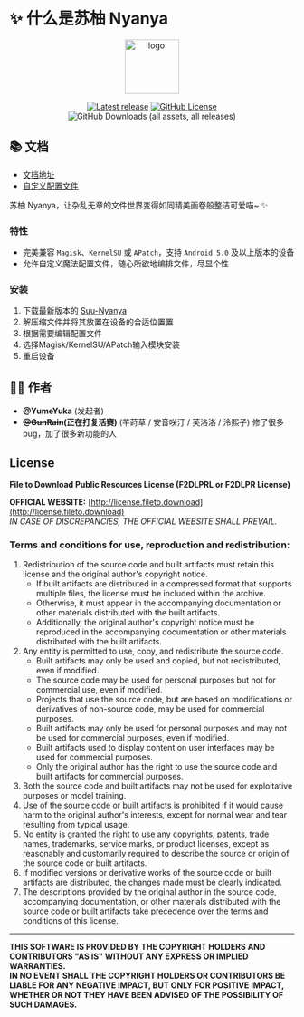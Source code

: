# ✨ 什么是苏柚 Nyanya

<div align="center">
    <img src="https://suu.ad.200ok.work/刻晴.png" style="width: 96px;" alt="logo">      
    
[![Latest release](https://img.shields.io/github/v/release/YumeYuka/Suu-Nyanya?label=Release&logo=github)](https://github.com/YumeYuka/Suu-Nyanya/releases/latest) [![GitHub License](https://img.shields.io/github/license/YumeYuka/Suu-Nyanya?logo=gnu)](/LICENSE)  ![GitHub Downloads (all assets, all releases)](https://img.shields.io/github/downloads/YumeYuka/Suu-Nyanya/total)

</div>

## 📚 文档
- [文档地址](https://suu.ad.200ok.work)
- [自定义配置文件](https://suu.ad.200ok.work/config/)

苏柚 Nyanya，让杂乱无章的文件世界变得如同精美画卷般整洁可爱喵~ ✨

### 特性
- 完美兼容 `Magisk`、`KernelSU` 或 `APatch`，支持 `Android 5.0` 及以上版本的设备
- 允许自定义魔法配置文件，随心所欲地编排文件，尽显个性

### 安装
1. 下载最新版本的 [Suu-Nyanya](https://github.com/YumeYuka/Suu-Nyanya/releases/latest)  
2. 解压缩文件并将其放置在设备的合适位置置  
3. 根据需要编辑配置文件   
4. 选择Magisk/KernelSU/APatch输入模块安装
5. 重启设备


## 👩‍💻 作者
- **@YumeYuka** (发起者)
- **~~@GunRain~~(正在打复活赛)** (芊莳草 / 安音咲汀 / 芙洛洛 / 泠熙子)  修了很多 bug，加了很多新功能的人  


## License

**File to Download Public Resources License (F2DLPRL or F2DLPR License)**  

**OFFICIAL WEBSITE:** [http://license.fileto.download](http://license.fileto.download)  
*IN CASE OF DISCREPANCIES, THE OFFICIAL WEBSITE SHALL PREVAIL.*

### Terms and conditions for use, reproduction and redistribution:
1. Redistribution of the source code and built artifacts must retain this license and the original author's copyright notice.  
   - If built artifacts are distributed in a compressed format that supports multiple files, the license must be included within the archive.  
   - Otherwise, it must appear in the accompanying documentation or other materials distributed with the built artifacts.  
   - Additionally, the original author's copyright notice must be reproduced in the accompanying documentation or other materials distributed with the built artifacts.
2. Any entity is permitted to use, copy, and redistribute the source code.  
   - Built artifacts may only be used and copied, but not redistributed, even if modified.  
   - The source code may be used for personal purposes but not for commercial use, even if modified.  
   - Projects that use the source code, but are based on modifications or derivatives of non-source code, may be used for commercial purposes.  
   - Built artifacts may only be used for personal purposes and may not be used for commercial purposes, even if modified.  
   - Built artifacts used to display content on user interfaces may be used for commercial purposes.  
   - Only the original author has the right to use the source code and built artifacts for commercial purposes.
3. Both the source code and built artifacts may not be used for exploitative purposes or model training.
4. Use of the source code or built artifacts is prohibited if it would cause harm to the original author's interests, except for normal wear and tear resulting from typical usage.
5. No entity is granted the right to use any copyrights, patents, trade names, trademarks, service marks, or product licenses, except as reasonably and customarily required to describe the source or origin of the source code or built artifacts.
6. If modified versions or derivative works of the source code or built artifacts are distributed, the changes made must be clearly indicated.
7. The descriptions provided by the original author in the source code, accompanying documentation, or other materials distributed with the source code or built artifacts take precedence over the terms and conditions of this license.

---

**THIS SOFTWARE IS PROVIDED BY THE COPYRIGHT HOLDERS AND CONTRIBUTORS "AS IS" WITHOUT ANY EXPRESS OR IMPLIED WARRANTIES.**  
**IN NO EVENT SHALL THE COPYRIGHT HOLDERS OR CONTRIBUTORS BE LIABLE FOR ANY NEGATIVE IMPACT, BUT ONLY FOR POSITIVE IMPACT, WHETHER OR NOT THEY HAVE BEEN ADVISED OF THE POSSIBILITY OF SUCH DAMAGES.**